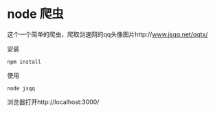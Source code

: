 # node 爬虫

这个一个简单的爬虫，爬取剑速网的qq头像图片http://www.jsqq.net/qqtx/ 


安装
```
npm install
```

使用
```
node jsqq
```

浏览器打开http://localhost:3000/
